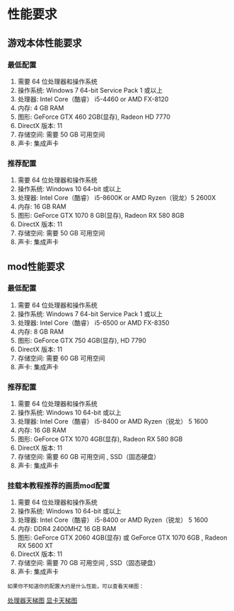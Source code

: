 # 性能要求

## 游戏本体性能要求


### 最低配置

1. 需要 64 位处理器和操作系统
2. 操作系统: Windows 7 64-bit Service Pack 1 或以上
3. 处理器: Intel Core（酷睿） i5-4460 or AMD FX-8120
4. 内存: 4 GB RAM 
5. 图形: GeForce GTX 460 2GB(显存), Radeon HD 7770
6. DirectX 版本: 11
7. 存储空间: 需要 50 GB 可用空间
8. 声卡: 集成声卡

### 推荐配置

1. 需要 64 位处理器和操作系统
2. 操作系统: Windows 10 64-bit 或以上
3. 处理器: Intel Core（酷睿） i5-8600K or AMD Ryzen（锐龙）5 2600X
4. 内存: 16 GB RAM
5. 图形: GeForce GTX 1070 8 GB(显存), Radeon RX 580 8GB
6. DirectX 版本: 11
7. 存储空间: 需要 50 GB 可用空间
8. 声卡: 集成声卡

## mod性能要求


### 最低配置

1. 需要 64 位处理器和操作系统
2. 操作系统: Windows 7 64-bit Service Pack 1 或以上
3. 处理器: Intel Core（酷睿） i5-6500 or AMD FX-8350
4. 内存: 8 GB RAM
5. 图形: GeForce GTX 750 4GB(显存), HD 7790
6. DirectX 版本: 11
7. 存储空间: 需要 60 GB 可用空间
8. 声卡: 集成声卡

### 推荐配置

1. 需要 64 位处理器和操作系统
2. 操作系统: Windows 10 64-bit 或以上
3. 处理器: Intel Core（酷睿） i5-8400 or AMD Ryzen（锐龙） 5 1600
4. 内存: 16 GB RAM
5. 图形: GeForce GTX 1070 4GB(显存), Radeon RX 580 8GB 
6. DirectX 版本: 11
7. 存储空间: 需要 60 GB 可用空间 , SSD（固态硬盘）
8. 声卡: 集成声卡

### 挂载本教程推荐的画质mod配置

1. 需要 64 位处理器和操作系统
2. 操作系统: Windows 10 64-bit 或以上
3. 处理器: Intel Core（酷睿） i5-8400 or AMD Ryzen（锐龙） 5 1600
4. 内存: DDR4 2400MHZ 16 GB RAM 
5. 图形: GeForce GTX 2060 4GB(显存) 或 GeForce GTX 1070 6GB  , Radeon RX 5600 XT
6. DirectX 版本: 11
7. 存储空间: 需要 70 GB 可用空间 , SSD（固态硬盘）
8. 声卡: 集成声卡
   
`如果你不知道你的配置大约是什么性能，可以查看天梯图：`

[处理器天梯图](https://www.mydrivers.com/zhuanti/tianti/cpu/index.html)
[显卡天梯图](https://www.mydrivers.com/zhuanti/tianti/gpu/index.html)
